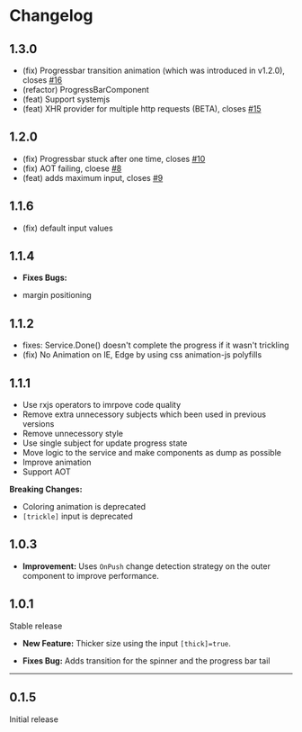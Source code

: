 # Changelog

## 1.3.0

 - (fix) Progressbar transition animation (which was introduced in v1.2.0), closes [#16](https://github.com/MurhafSousli/ng2-progressbar/issues/16)
 - (refactor) ProgressBarComponent
 - (feat) Support systemjs
 - (feat) XHR provider for multiple http requests (BETA), closes [#15](https://github.com/MurhafSousli/ng2-progressbar/issues/15)

## 1.2.0

 - (fix) Progressbar stuck after one time, closes [#10](https://github.com/MurhafSousli/ng2-progressbar/issues/10)
 - (fix) AOT failing, cloese [#8](https://github.com/MurhafSousli/ng2-progressbar/issues/8)
 - (feat) adds maximum input, closes [#9](https://github.com/MurhafSousli/ng2-progressbar/issues/9)

## 1.1.6

 - (fix) default input values

## 1.1.4

* **Fixes Bugs:** 
 - margin positioning

## 1.1.2

 - fixes: Service.Done() doesn't complete the progress if it wasn't trickling 
 - (fix) No Animation on IE, Edge by using css animation-js polyfills

## 1.1.1

 - Use rxjs operators to imrpove code quality
 - Remove extra unnecessory subjects which been used in previous versions
 - Remove unnecessory style
 - Use single subject for update progress state
 - Move logic to the service and make components as dump as possible 
 - Improve animation
 - Support AOT

 **Breaking Changes:**
 
 - Coloring animation is deprecated 
 - `[trickle]` input is deprecated 

## 1.0.3

* **Improvement:** Uses `OnPush` change detection strategy on the outer component to improve performance.

## 1.0.1

Stable release

* **New Feature:** Thicker size using the input `[thick]=true`.

* **Fixes Bug:** Adds transition for the spinner and the progress bar tail

*** 

## 0.1.5

Initial release
